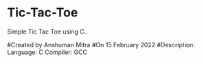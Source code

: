 # Tic-Tac-Toe
Simple Tic Tac Toe using C.


#Created by Anshuman Mitra
#On 15 February 2022
#Description:
  Language: C
  Compiler: GCC
  
